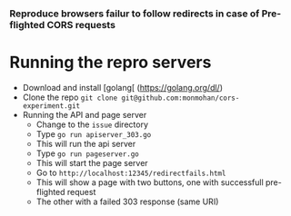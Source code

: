 ### Reproduce browsers failur to follow redirects in case of Pre-flighted CORS requests

# Running the repro servers
* Download and install [golang[ (https://golang.org/dl/)
* Clone the repo
    `git clone git@github.com:monmohan/cors-experiment.git`
* Running the API and page server
    + Change to the `issue` directory
    + Type `go run apiserver_303.go`
    + This will run the api server
    + Type `go run pageserver.go`
    + This will start the page server
    + Go to `http://localhost:12345/redirectfails.html`
    + This will show a page with two buttons, one with successfull pre-flighted request
    + The other with a failed 303 response (same URI)

